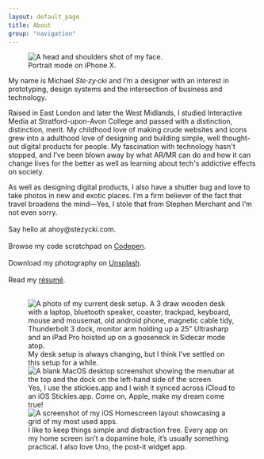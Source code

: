 ```yaml
---
layout: default_page
title: About
group: "navigation"
---
```

<div class="text-col">
  <figure>
    <img src="/assets/img/content/mugshot.jpg" srcset="/assets/img/content/mugshot.jpg 1x, /assets/img/content/mugshot@2x.jpg 2x" alt="A head and shoulders shot of my face." loading="auto">
    <figcaption>Portrait mode on iPhone X.</figcaption>
  </figure>
  <p>My name is Michael <dfn title="[Ste-zee-kee]" data-pronunciation>Ste&middot;zy&middot;cki</dfn> and I’m a designer with an interest in prototyping, design systems and the intersection of business and technology.</p>
  <p>Raised in East London and later the West Midlands, I studied Interactive Media at Stratford-upon-Avon College and passed with a distinction, distinction, merit. My childhood love of making crude websites and icons grew into a adulthood love of designing and building simple, well thought-out digital products for people. My fascination with technology hasn't stopped, and I’ve been blown away by what AR/MR can do and how it can change lives for the better as well as learning about tech's addictive effects on society.</p>
  <p>As well as designing digital products, I also have a shutter bug and love to take photos in new and exotic places. I’m a firm believer of the fact that travel broadens the mind&mdash;Yes, I stole that from Stephen Merchant and I’m not even sorry.<br><br>
  Say hello at <label for="toggle-checkbox" class="toggle-label visual-link" title="Drop me a line.">ahoy@stezycki.com</label>.<br><br>
  Browse my code scratchpad on <a href="https://codepen.io/mr-stezz/" title="Have a look at my code scrapbook on Codepen." rel="noreferrer" target="_blank">Codepen</a>.<br><br>
  Download my photography on <a href="https://unsplash.com/@stez" title="Download my photography for free on Unsplash." rel="noreferrer" target="_blank">Unsplash</a>.<br><br>
  Read my <a href="https://codepen.io/mr-stezz/full/PLKGEG" rel="noreferrer" target="_blank">r&eacute;sum&eacute;</a>.<br><br></p>
</div>
<section class="u--m-bottom--huge">
  <figure class="gallery">
    <img src='/assets/img/content/DeskSetup.jpg' srcset='/assets/img/content/DeskSetup.jpg 1x' alt='A photo of my current desk setup. A 3 draw wooden desk with a laptop, bluetooth speaker, coaster, trackpad, keyboard, mouse and mousemat, old android phone, magnetic cable tidy, Thunderbolt 3 dock, monitor arm holding up a 25" Ultrasharp and an iPad Pro hoisted up on a gooseneck in Sidecar mode atop.' loading='lazy' class='u--m-bottom--large'>
    <figcaption class="text-col u--m-bottom--huge">My desk setup is always changing, but I think I’ve settled on this setup for a while.</figcaption>
    <img src="/assets/img/content/MacOSDesktop.png" srcset="/assets/img/content/MacOSDesktop.png 1x" alt="A blank MacOS desktop screenshot showing the menubar at the top and the dock on the left-hand side of the screen" loading="lazy" class="u--m-bottom--large">
    <figcaption class="text-col u--m-bottom--huge">Yes, I use the stickies.app and I wish it synced across iCloud to an iOS Stickies.app. Come on, Apple, make my dream come true!</figcaption>
    <img src="/assets/img/content/iPhoneHomescreen.jpeg" srcset="/assets/img/content/iPhoneHomescreen.jpeg 1x" alt="A screenshot of my iOS Homescreen layout showcasing a grid of my most used apps." loading="lazy" class="u--m-bottom--large">
    <figcaption class="text-col u--m-bottom--huge">I like to keep things simple and distraction free. Every app on my home screen isn’t a dopamine hole, it’s usually something practical. I also love Uno, the post-it widget app.</figcaption>
  </figure>
</section>
